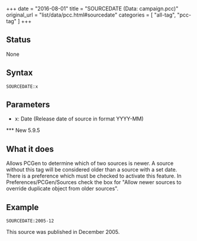 +++
date = "2016-08-01"
title = "SOURCEDATE (Data: campaign.pcc)"
original_url = "list/data/pcc.html#sourcedate"
categories = [ "all-tag", "pcc-tag" ]
+++

## Status

None

## Syntax

`SOURCEDATE:x`

## Parameters

-   x: Date (Release date of source in format YYYY-MM)



<span id="sourcedate"></span> \*\*\* New 5.9.5

What it does
------------

Allows PCGen to determine which of two sources is newer. A source
without this tag will be considered older than a source with a set date.
There is a preference which must be checked to activate this feature. In
Preferences/PCGen/Sources check the box for "Allow newer sources to
override duplicate object from older sources".

Example
-------

`SOURCEDATE:2005-12`

This source was published in December 2005.

